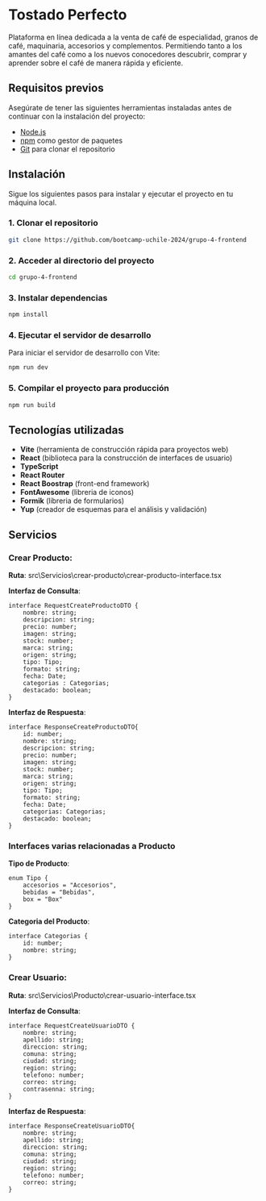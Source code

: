 
# Tostado Perfecto

 Plataforma en línea dedicada a la venta de café de especialidad, granos de café, maquinaria, accesorios y complementos. Permitiendo tanto a los amantes del café como a los nuevos conocedores descubrir, comprar y aprender sobre el café de manera rápida y eficiente.


## Requisitos previos

Asegúrate de tener las siguientes herramientas instaladas antes de continuar con la instalación del proyecto:

- [Node.js](https://nodejs.org/)
- [npm](https://www.npmjs.com/) como gestor de paquetes
- [Git](https://github.com/) para clonar el repositorio

## Instalación

Sigue los siguientes pasos para instalar y ejecutar el proyecto en tu máquina local.
### 1. Clonar el repositorio

```bash
git clone https://github.com/bootcamp-uchile-2024/grupo-4-frontend
```
### 2. Acceder al directorio del proyecto

```bash
cd grupo-4-frontend
```
### 3. Instalar dependencias

```bash
npm install
```
### 4. Ejecutar el servidor de desarrollo
Para iniciar el servidor de desarrollo con Vite:

```bash
npm run dev
```
### 5. Compilar el proyecto para producción

```bash
npm run build
```

## Tecnologías utilizadas

 * **Vite** (herramienta de construcción rápida para proyectos web) 
 * **React** (biblioteca para la construcción de interfaces de usuario) 
 * **TypeScript** 
 * **React Router** 
 * **React Boostrap** (front-end framework)
 * **FontAwesome** (libreria de iconos) 
 * **Formik** (libreria de formularios) 
 * **Yup** (creador de esquemas para el análisis y validación) 
  
  


## Servicios


### Crear Producto:

__Ruta__: src\Servicios\crear-producto\crear-producto-interface.tsx

__Interfaz de Consulta__:

    interface RequestCreateProductoDTO {
        nombre: string;
        descripcion: string;
        precio: number;
        imagen: string;
        stock: number;
        marca: string;
        origen: string;
        tipo: Tipo;
        formato: string;
        fecha: Date;
        categorias : Categorias;
        destacado: boolean;
    }

__Interfaz de Respuesta__:


    interface ResponseCreateProductoDTO{
        id: number;
        nombre: string;
        descripcion: string;
        precio: number;
        imagen: string;
        stock: number;
        marca: string;
        origen: string;
        tipo: Tipo;
        formato: string;
        fecha: Date;
        categorias: Categorias;
        destacado: boolean;
    }

### Interfaces varias relacionadas a Producto

__Tipo de Producto__: 

    enum Tipo {
        accesorios = "Accesorios",
        bebidas = "Bebidas",
        box = "Box"
    }

__Categoria del Producto__: 

    interface Categorias {
        id: number;
        nombre: string;
    }

    
### Crear Usuario:

__Ruta__: src\Servicios\Producto\crear-usuario-interface.tsx

__Interfaz de Consulta__:

    interface RequestCreateUsuarioDTO {
        nombre: string;
        apellido: string;
        direccion: string;
        comuna: string;
        ciudad: string;
        region: string;
        telefono: number;
        correo: string;
        contrasenna: string;  
    }


__Interfaz de Respuesta__:

    interface ResponseCreateUsuarioDTO{
        nombre: string;
        apellido: string;
        direccion: string;
        comuna: string;
        ciudad: string;
        region: string;
        telefono: number;
        correo: string;     
    }
